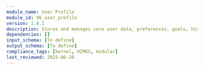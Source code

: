 ```yaml
---
module_name: User Profile
module_id: 06_user_profile
version: 1.0.1
description: Stores and manages core user data, preferences, goals, history, and special flags for personalized program logic.
dependencies: []
input_schema: [To define]
output_schema: [To define]
compliance_tags: [kernel, HIMKS, modular]
last_reviewed: 2025-06-20
---
```


